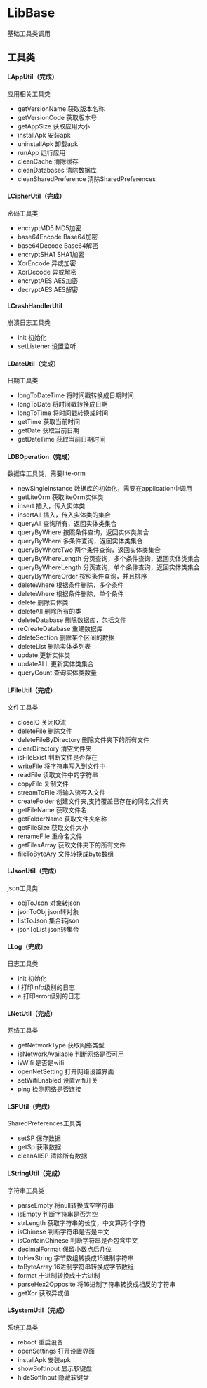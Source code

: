 # LibBase
 基础工具类调用

## 工具类

#### LAppUtil（完成）
应用相关工具类
* getVersionName 获取版本名称
* getVersionCode 获取版本号
* getAppSize 获取应用大小
* installApk 安装apk
* uninstallApk 卸载apk
* runApp 运行应用
* cleanCache 清除缓存
* cleanDatabases 清除数据库
* cleanSharedPreference 清除SharedPreferences

#### LCipherUtil（完成）
密码工具类
* encryptMD5 MD5加密
* base64Encode Base64加密
* base64Decode Base64解密
* encryptSHA1 SHA1加密
* XorEncode 异或加密
* XorDecode 异或解密
* encryptAES AES加密
* decryptAES AES解密

#### LCrashHandlerUtil
崩溃日志工具类
* init 初始化
* setListener 设置监听

#### LDateUtil（完成）
日期工具类
* longToDateTime 将时间戳转换成日期时间
* longToDate 将时间戳转换成日期
* longToTime 将时间戳转换成时间
* getTime 获取当前时间
* getDate 获取当前日期
* getDateTime 获取当前日期时间

#### LDBOperation（完成）
数据库工具类，需要lite-orm
* newSingleInstance 数据库的初始化，需要在application中调用
* getLiteOrm 获取liteOrm实体类
* insert 插入，传入实体类
* insertAll 插入，传入实体类的集合
* queryAll 查询所有，返回实体类集合
* queryByWhere 按照条件查询，返回实体类集合
* queryByWhere 多条件查询，返回实体类集合
* queryByWhereTwo 两个条件查询，返回实体类集合
* queryByWhereLength 分页查询，多个条件查询，返回实体类集合
* queryByWhereLength 分页查询，单个条件查询，返回实体类集合
* queryByWhereOrder 按照条件查询，并且排序
* deleteWhere 根据条件删除，多个条件
* deleteWhere 根据条件删除，单个条件
* delete 删除实体类
* deleteAll 删除所有的类
* deleteDatabase 删除数据库，包括文件
* reCreateDatabase 重建数据库
* deleteSection 删除某个区间的数据
* deleteList 删除实体类列表
* update 更新实体类
* updateALL 更新实体类集合
* queryCount 查询实体类数量

#### LFileUtil（完成）
文件工具类
* closeIO 关闭IO流
* deleteFile 删除文件
* deleteFileByDirectory 删除文件夹下的所有文件
* clearDirectory 清空文件夹
* isFileExist 判断文件是否存在
* writeFile 将字符串写入到文件中
* readFile 读取文件中的字符串
* copyFile 复制文件
* streamToFile 将输入流写入文件
* createFolder 创建文件夹,支持覆盖已存在的同名文件夹
* getFileName 获取文件名
* getFolderName 获取文件夹名称
* getFileSize 获取文件大小
* renameFile 重命名文件
* getFilesArray 获取文件夹下的所有文件
* fileToByteAry 文件转换成byte数组

#### LJsonUtil（完成）
json工具类
* objToJson 对象转json
* jsonToObj json转对象
* listToJson 集合转json
* jsonToList json转集合

#### LLog（完成）
日志工具类
* init 初始化
* i 打印info级别的日志
* e 打印error级别的日志

#### LNetUtil（完成）
网络工具类
* getNetworkType 获取网络类型
* isNetworkAvailable 判断网络是否可用
* isWifi 是否是wifi
* openNetSetting 打开网络设置界面
* setWifiEnabled 设置wifi开关
* ping 检测网络是否连接

#### LSPUtil（完成）
SharedPreferences工具类
* setSP 保存数据
* getSp 获取数据
* cleanAllSP 清除所有数据

#### LStringUtil（完成）
字符串工具类
* parseEmpty 将null转换成空字符串
* isEmpty 判断字符串是否为空
* strLength 获取字符串的长度，中文算两个字符
* isChinese 判断字符串是否是中文
* isContainChinese 判断字符串是否包含中文
* decimalFormat 保留小数点后几位
* toHexString 字节数组转换成16进制字符串
* toByteArray 16进制字符串转换成字节数组
* format 十进制转换成十六进制
* parseHex2Opposite 将16进制字符串转换成相反的字符串
* getXor 获取异或值

#### LSystemUtil（完成）
系统工具类
* reboot 重启设备
* openSettings 打开设置界面
* installApk 安装apk
* showSoftInput 显示软键盘
* hideSoftInput 隐藏软键盘

